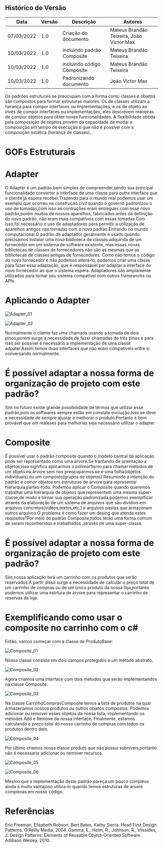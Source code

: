## Histórico de Versão

| Data | Versão | Descrição | Autores |
| -------- | -------- | -------- | ---|
| 07/03/2022     |  1.0  | Criação do documento  | Mateus Brandão Teixeira, João Victor Max
| 10/03/2022     |  1.0  | incluindo padrão Composite | Mateus Brandão Teixeira
 10/03/2022     |  1.0  | incluindo código Composite | Mateus Brandão Teixeira
  10/03/2022     |  1.0  | Padronizando documento | João Victor Max

Os padrões estruturais se preocupam com a forma como classes e objetos são compostos para formar estruturas maiores. Os de classes utilizam a herança para compor interfaces ou implementações, e os de objeto ao invés de compor interfaces ou implementações, eles descrevem maneiras de compor objetos para obter novas funcionalidades. A flexibilidade obtida pela composição de objetos provém da capacidade de mudar a composição em tempo de execução o que não é possível com a composição estática (herança de classes).

# GOFs Estruturais

# Adapter 
O Adapter é um padrão bem simples de compreender,sendo sua principal funcionalidade converter a interface de uma classe para outra interface que o cliente já espera receber.Trazendo para o mundo real podemos usar um exemplo que ocorreu na construção civil quando o governo padronizou o uso de tomadas,com isso as contruções eram entregues com esse novo padrão,porém muitos de nossos aparelhos, fabricados antes da definição do novo padrão, não eram mais compatíveis com essas tomadas.Com isso,foi necessário o uso de adaptadores para permitir a utilização de aparelhos antigos nas tomadas com o novo padrão.Entrando no mundo computacional O padrão de adaptador geralmente é usado quando precisamos instalar uma nova biblioteca de classes adquirida de um fornecedor em um sistema de software existente, mas essas novas bibliotecas de classes de fornecedores não são as mesmas que as bibliotecas de classes antigas de fornecedores. Como não temos o código do novo fornecedor e não podemos alterá-lo, podemos criar uma classe para fazer essa adaptação, que é responsável por adaptar a interface do novo fornecedor ao que o sistema espera. Adaptadores são amplamente utilizados para tornar seu sistema compatível com outros frameworks ou APIs.

# Aplicando o Adapter

![Adapter_01](../padrao/imagens/Adapter_01.PNG)

![Adapter_02](../padrao/imagens/Adapter_02.PNG)

Normalmente o cliente faz uma chamada usando a tomada de dois pinos,porém surge a necessidade de fazer chamadas de três pinos e para isso ser possível é necessário a implementação de uma classe adpater.Assim temos duas interfaces que não eram compatíveis entre si conversando normalmente.

# É possível adaptar a nossa forma de organização de projeto com este padrão?
Sim no futuro existe grande possibilidade de termos que utilizar esse padrão,pois os softwares sempre estão em constate evolução.Isso se deve a necessidade de sempre ajustar e melhorar o produto.Portanto é bem provável que em realeses para melhorias seja necessário utilizar o adapter.

# Composite
É possível usar o padrão composite quando o modelo central da aplicação pode ser representado como uma árvore.Se trantando de orientação a objetos,isso significa aplicarmos o polimorfismo para chamar métodos de um objeto na árvore sem nos preocuparmos se é uma folha(objetos individuais) ou um composto(grupos de objetos).Resumindo a intenção do padrão é comor objetos em estruturas de árvore para representar hierarquia partes-todo.
Podemos aplicar o Composite quando queremos trabalhar uma hierarquia de objetos que representem uma mesma super-classe,de modo a tornar sua operação padronizada,podemos exemplficar através da elaboração de um sistema de arquivos que são dividios em arquivos concretos(vídeos,textos,etc.) e arquivos pastas que armazenam outros arquivos.O problema é como fazer um desing que atenda estes requisitos?Por meio do padrão Composite,todos terão uma forma comum de serem reconhecidos e trabalhados ,através de uma super-classe.

# É possível adaptar a nossa forma de organização de projeto com este padrão?
Sim,nossa aplicação terá um carrinho com os produtos que serão reservados.A partir disso surge a necessidade de calcular o preço total de um carrinho de compras ou de um único produto da nossa loja,portanto podemos utilizar uma estrtura de árvore para representar o carrinho de reservas da loja.

# Exemplificando como usar o composite no carrinho com o c#
Então, vamos começar com a classe de ProdutoBase:

![Composite_01](../padrao/imagens/Composite_01.PNG)

Nossa classe consiste em dois campos protegidos e um método abstrato.

![Composite_02](../padrao/imagens/Composite_02.PNG)

Agora criamos uma interface com dois métodos que serão implementandos na classe Composite.

![Composite_03](../padrao/imagens/Composite_03.PNG)

Na classe CarrinhoComprasComposite  temos a lista de produtos na qual armazenamos nossos produtos ou outros objetos compostos. Podemos adicionar ou remover esses objetos da nossa lista, implementando os métodos Add e Remove da nossa interface. Finalmente, estamos calculando o preço total do nosso carrinho de compras com todos os produtos dentro dele.

![Composite_04](../padrao/imagens/Composite_04.PNG)

Por último criamos nossa classe produto que não possui subníveis,portanto não é necessario adicionar ou remover recursos.

![Composite_05](../padrao/imagens/Composite_05.PNG)

![Composite_06](../padrao/imagens/Composite_06.PNG)

Mesmo que a implementação deste padrão pareça um pouco complexo ainda é muito vantajoso utiliza-lo quando temos estruturas de árvore complexas em nosso código.

# Referências
Eric Freeman, Elisabeth Robson, Bert Bates, Kathy Sierra. Head First Design Patterns. O'Reilly Media, 2004.
Gamma, E., Helm, R., Johnson, R., Vlissides, J. Design Patterns: Elements of Reusable Object-Oriented Software. Addison Wesley, 2010.


